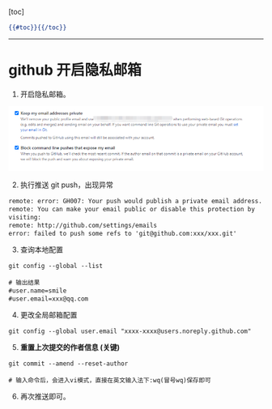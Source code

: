 [toc]

```handlebars
{{#toc}}{{/toc}}
```

---

# github 开启隐私邮箱

1. 开启隐私邮箱。

![1667804088546](git%E5%90%AF%E7%94%A8%E9%9A%90%E7%A7%81%E9%82%AE%E7%AE%B1%E5%90%8Epush%E9%97%AE%E9%A2%98.assets/1667804088546.png)

2. 执行推送 git push，出现异常

```shell
remote: error: GH007: Your push would publish a private email address.        
remote: You can make your email public or disable this protection by visiting:        
remote: http://github.com/settings/emails        
error: failed to push some refs to 'git@github.com:xxx/xxx.git'
```

3. 查询本地配置

```shell
git config --global --list

# 输出结果
#user.name=smile
#user.email=xxx@qq.com
```

4. 更改全局邮箱配置

```shell
git config --global user.email "xxxx-xxxx@users.noreply.github.com"
```

5. **重置上次提交的作者信息 (关键)**

```shell
git commit --amend --reset-author

# 输入命令后，会进入vi模式，直接在英文输入法下:wq(冒号wq)保存即可
```

6. 再次推送即可。
